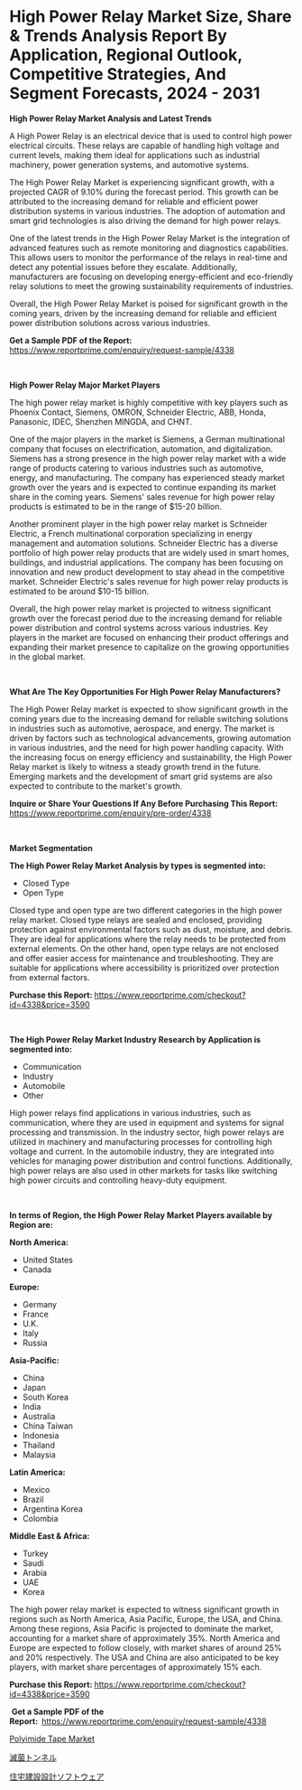 <p><h1>High Power Relay Market Size, Share & Trends Analysis Report By Application, Regional Outlook, Competitive Strategies, And Segment Forecasts, 2024 - 2031</h1></p><p><strong>High Power Relay Market Analysis and Latest Trends</strong></p>
<p><p>A High Power Relay is an electrical device that is used to control high power electrical circuits. These relays are capable of handling high voltage and current levels, making them ideal for applications such as industrial machinery, power generation systems, and automotive systems.</p><p>The High Power Relay Market is experiencing significant growth, with a projected CAGR of 9.10% during the forecast period. This growth can be attributed to the increasing demand for reliable and efficient power distribution systems in various industries. The adoption of automation and smart grid technologies is also driving the demand for high power relays.</p><p>One of the latest trends in the High Power Relay Market is the integration of advanced features such as remote monitoring and diagnostics capabilities. This allows users to monitor the performance of the relays in real-time and detect any potential issues before they escalate. Additionally, manufacturers are focusing on developing energy-efficient and eco-friendly relay solutions to meet the growing sustainability requirements of industries.</p><p>Overall, the High Power Relay Market is poised for significant growth in the coming years, driven by the increasing demand for reliable and efficient power distribution solutions across various industries.</p></p>
<p><strong>Get a Sample PDF of the Report:&nbsp;</strong> <a href="https://www.reportprime.com/enquiry/request-sample/4338">https://www.reportprime.com/enquiry/request-sample/4338</a></p>
<p>&nbsp;</p>
<p><strong>High Power Relay Major Market Players</strong></p>
<p><p>The high power relay market is highly competitive with key players such as Phoenix Contact, Siemens, OMRON, Schneider Electric, ABB, Honda, Panasonic, IDEC, Shenzhen MINGDA, and CHNT.</p><p>One of the major players in the market is Siemens, a German multinational company that focuses on electrification, automation, and digitalization. Siemens has a strong presence in the high power relay market with a wide range of products catering to various industries such as automotive, energy, and manufacturing. The company has experienced steady market growth over the years and is expected to continue expanding its market share in the coming years. Siemens' sales revenue for high power relay products is estimated to be in the range of $15-20 billion.</p><p>Another prominent player in the high power relay market is Schneider Electric, a French multinational corporation specializing in energy management and automation solutions. Schneider Electric has a diverse portfolio of high power relay products that are widely used in smart homes, buildings, and industrial applications. The company has been focusing on innovation and new product development to stay ahead in the competitive market. Schneider Electric's sales revenue for high power relay products is estimated to be around $10-15 billion.</p><p>Overall, the high power relay market is projected to witness significant growth over the forecast period due to the increasing demand for reliable power distribution and control systems across various industries. Key players in the market are focused on enhancing their product offerings and expanding their market presence to capitalize on the growing opportunities in the global market.</p></p>
<p>&nbsp;</p>
<p><strong>What Are The Key Opportunities For High Power Relay Manufacturers?</strong></p>
<p><p>The High Power Relay market is expected to show significant growth in the coming years due to the increasing demand for reliable switching solutions in industries such as automotive, aerospace, and energy. The market is driven by factors such as technological advancements, growing automation in various industries, and the need for high power handling capacity. With the increasing focus on energy efficiency and sustainability, the High Power Relay market is likely to witness a steady growth trend in the future. Emerging markets and the development of smart grid systems are also expected to contribute to the market's growth.</p></p>
<p><strong>Inquire or Share Your Questions If Any Before Purchasing This Report:</strong> <a href="https://www.reportprime.com/enquiry/pre-order/4338">https://www.reportprime.com/enquiry/pre-order/4338</a></p>
<p>&nbsp;</p>
<p><strong>Market Segmentation</strong></p>
<p><strong>The High Power Relay Market Analysis by types is segmented into:</strong></p>
<p><ul><li>Closed Type</li><li>Open Type</li></ul></p>
<p><p>Closed type and open type are two different categories in the high power relay market. Closed type relays are sealed and enclosed, providing protection against environmental factors such as dust, moisture, and debris. They are ideal for applications where the relay needs to be protected from external elements. On the other hand, open type relays are not enclosed and offer easier access for maintenance and troubleshooting. They are suitable for applications where accessibility is prioritized over protection from external factors.</p></p>
<p><strong>Purchase this Report:&nbsp;</strong><a href="https://www.reportprime.com/checkout?id=4338&price=3590">https://www.reportprime.com/checkout?id=4338&price=3590</a></p>
<p>&nbsp;</p>
<p><strong>The High Power Relay Market Industry Research by Application is segmented into:</strong></p>
<p><ul><li>Communication</li><li>Industry</li><li>Automobile</li><li>Other</li></ul></p>
<p><p>High power relays find applications in various industries, such as communication, where they are used in equipment and systems for signal processing and transmission. In the industry sector, high power relays are utilized in machinery and manufacturing processes for controlling high voltage and current. In the automobile industry, they are integrated into vehicles for managing power distribution and control functions. Additionally, high power relays are also used in other markets for tasks like switching high power circuits and controlling heavy-duty equipment.</p></p>
<p>&nbsp;</p>
<p><strong>In terms of Region, the High Power Relay Market Players available by Region are:</strong></p>
<p>
    <p> <strong> North America: </strong>
        <ul>
            <li>United States</li>
            <li>Canada</li>
        </ul>
        </p> 
    <p> <strong> Europe: </strong>
        <ul>
            <li>Germany</li>
            <li>France</li>
            <li>U.K.</li>
            <li>Italy</li>
            <li>Russia</li>
        </ul>
        </p> 
    <p> <strong> Asia-Pacific: </strong>
        <ul>
            <li>China</li>
            <li>Japan</li>
            <li>South Korea</li>
            <li>India</li>
            <li>Australia</li>
            <li>China Taiwan</li>
            <li>Indonesia</li>
            <li>Thailand</li>
            <li>Malaysia</li>
        </ul>
        </p> 
    <p> <strong> Latin America: </strong>
        <ul>
            <li>Mexico</li>
            <li>Brazil</li>
            <li>Argentina Korea</li>
            <li>Colombia</li>
        </ul>
        </p> 
    <p> <strong> Middle East & Africa: </strong>
        <ul>
            <li>Turkey</li>
            <li>Saudi</li>
            <li>Arabia</li>
            <li>UAE</li>
            <li>Korea</li>
        </ul>
    </p>
    </p>
<p><p>The high power relay market is expected to witness significant growth in regions such as North America, Asia Pacific, Europe, the USA, and China. Among these regions, Asia Pacific is projected to dominate the market, accounting for a market share of approximately 35%. North America and Europe are expected to follow closely, with market shares of around 25% and 20% respectively. The USA and China are also anticipated to be key players, with market share percentages of approximately 15% each.</p></p>
<p><strong>Purchase this Report: </strong><a href="https://www.reportprime.com/checkout?id=4338&price=3590">https://www.reportprime.com/checkout?id=4338&price=3590</a></p>
<p>&nbsp;<strong>Get a Sample PDF of the Report:&nbsp;&nbsp;</strong><a href="https://www.reportprime.com/enquiry/request-sample/4338">https://www.reportprime.com/enquiry/request-sample/4338</a></p>
<p><strong></strong></p>
<p><p><a href="https://sulfuric-clavicle-d39.notion.site/Polyimide-Tape-Market-Size-Market-Share-and-Global-Market-Analysis-Report-2024-2031-72fc36df13834ceda360fd266ae56087">Polyimide Tape Market</a></p><p><a href="https://github.com/Sophiaard2003/Market-Research-Report-List-1/blob/main/665366415127.md">滅菌トンネル</a></p><p><a href="https://medium.com/@eleanorardy655/%E5%AE%B6%E5%BA%AD%E5%BB%BA%E8%A8%AD%E3%83%87%E3%82%B6%E3%82%A4%E3%83%B3%E3%82%BD%E3%83%95%E3%83%88%E3%82%A6%E3%82%A7%E3%82%A2%E5%B8%82%E5%A0%B4%E3%81%AE%E3%83%A1%E3%83%88%E3%83%AA%E3%82%AF%E3%82%B9-%E5%B8%82%E5%A0%B4%E3%82%B7%E3%82%A7%E3%82%A2-%E3%83%88%E3%83%AC%E3%83%B3%E3%83%89-%E3%81%8A%E3%82%88%E3%81%B3%E6%88%90%E9%95%B7%E3%83%91%E3%82%BF%E3%83%BC%E3%83%B3%E3%81%AE%E8%A7%A3%E8%AA%AD-47635499848b">住宅建設設計ソフトウェア</a></p></p>